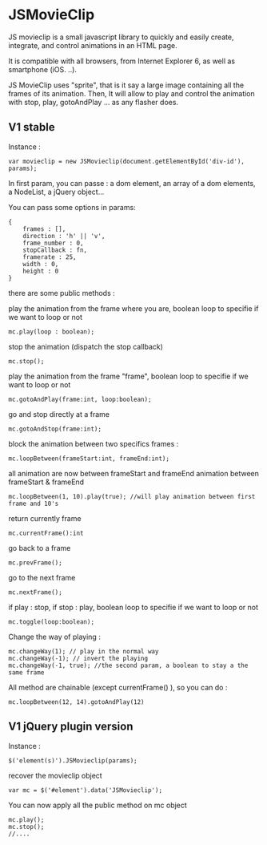 JSMovieClip
=========

JS movieclip is a small javascript library to quickly and easily create, integrate, and control animations in an HTML page.

It is compatible with all browsers, from Internet Explorer 6, as well as smartphone (iOS. ..). 

JS MovieClip uses "sprite", that is it say a large image containing all the frames of its animation. Then, It will allow to play and control the animation with stop, play, gotoAndPlay ... as any flasher does.

V1 stable
----------

Instance : 

    var movieclip = new JSMovieclip(document.getElementById('div-id'), params);

In first param, you can passe : a dom element, an array of a dom elements, a NodeList, a jQuery object...

You can pass some options in params: 

    {
        frames : [],
        direction : 'h' || 'v',
        frame_number : 0,
        stopCallback : fn,
        framerate : 25,
        width : 0,
        height : 0
    }



there are some public methods :

play the animation from the frame where you are, boolean loop to specifie if we want to loop or not

    mc.play(loop : boolean); 


stop the animation (dispatch the stop callback)

    mc.stop();


play the animation from the frame "frame", boolean loop to specifie if we want to loop or not

    mc.gotoAndPlay(frame:int, loop:boolean); 


go and stop directly at a frame

    mc.gotoAndStop(frame:int);


block the animation between two specifics frames :     

    mc.loopBetween(frameStart:int, frameEnd:int);

all animation are now between frameStart and frameEnd animation between frameStart & frameEnd

    mc.loopBetween(1, 10).play(true); //will play animation between first frame and 10's


return currently frame

    mc.currentFrame():int


go back to a frame

    mc.prevFrame();


go to the next frame

    mc.nextFrame();


if play : stop, if stop : play, boolean loop to specifie if we want to loop or not

    mc.toggle(loop:boolean);

Change the way of playing : 

    mc.changeWay(1); // play in the normal way
    mc.changeWay(-1); // invert the playing
    mc.changeWay(-1, true); //the second param, a boolean to stay a the same frame


All method are chainable (except currentFrame() ), so you can do :

    mc.loopBetween(12, 14).gotoAndPlay(12)

V1 jQuery plugin version
----------
Instance :

    $('element(s)').JSMovieclip(params);

recover the movieclip object

    var mc = $('#element').data('JSMovieclip'); 

You can now apply all the public method on mc object

    mc.play();
    mc.stop();
    //....
    



